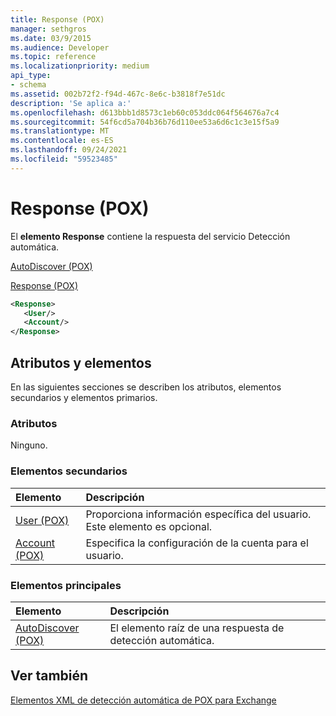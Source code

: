 ```yaml
---
title: Response (POX)
manager: sethgros
ms.date: 03/9/2015
ms.audience: Developer
ms.topic: reference
ms.localizationpriority: medium
api_type:
- schema
ms.assetid: 002b72f2-f94d-467c-8e6c-b3818f7e51dc
description: 'Se aplica a:'
ms.openlocfilehash: d613bbb1d8573c1eb60c053ddc064f564676a7c4
ms.sourcegitcommit: 54f6cd5a704b36b76d110ee53a6d6c1c3e15f5a9
ms.translationtype: MT
ms.contentlocale: es-ES
ms.lasthandoff: 09/24/2021
ms.locfileid: "59523485"
---
```

# <a name="response-pox"></a>Response (POX)


  
El **elemento Response** contiene la respuesta del servicio Detección automática. 
  
[AutoDiscover (POX)](autodiscover-pox.md)
  
[Response (POX)](response-pox.md)
  
```xml
<Response>
   <User/>
   <Account/>
</Response>
```

## <a name="attributes-and-elements"></a>Atributos y elementos

En las siguientes secciones se describen los atributos, elementos secundarios y elementos primarios.
  
### <a name="attributes"></a>Atributos

Ninguno.
  
### <a name="child-elements"></a>Elementos secundarios

|**Elemento**|**Descripción**|
|:-----|:-----|
|[User (POX)](user-pox.md) <br/> |Proporciona información específica del usuario. Este elemento es opcional.  <br/> |
|[Account (POX)](account-pox.md) <br/> |Especifica la configuración de la cuenta para el usuario.  <br/> |
   
### <a name="parent-elements"></a>Elementos principales

|**Elemento**|**Descripción**|
|:-----|:-----|
|[AutoDiscover (POX)](autodiscover-pox.md) <br/> |El elemento raíz de una respuesta de detección automática.  <br/> |
   
## <a name="see-also"></a>Ver también



[Elementos XML de detección automática de POX para Exchange](pox-autodiscover-xml-elements-for-exchange.md)

